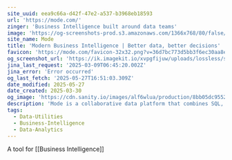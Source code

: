 ```yaml
---
site_uuid: eea9c66a-d42f-47e2-a537-b3968eb18593
url: 'https://mode.com/'
zinger: 'Business Intelligence built around data teams'
image: 'https://og-screenshots-prod.s3.amazonaws.com/1366x768/80/false/5fce38c3e9db087cf73da85460346e3d488b5f13481e7651a86933323d8cedc9.jpeg'
site_name: Mode
title: 'Modern Business Intelligence | Better data, better decisions'
favicon: 'https://mode.com/favicon-32x32.png?v=36d7bc773d5bb3f6ec30aa8eb75f5f38'
og_screenshot_url: 'https://ik.imagekit.io/xvpgfijuw/uploads/lossless/screenshots/20250527_Mode_og_screenshot.jpeg'
jina_last_request: '2025-03-09T06:45:20.002Z'
jina_error: 'Error occurred'
og_last_fetch: '2025-05-27T16:51:03.309Z'
date_modified: 2025-05-27
date_created: 2025-03-30
og_image: 'https://cdn.sanity.io/images/alf6wlua/production/8bb05dc9552d1fa2840b8177ae46f9e5615797e6-1200x630.png?w=1200&h=630&auto=format'
description: 'Mode is a collaborative data platform that combines SQL, R, Python, and visual analytics in one place. Connect, analyze, and share, faster.'
tags:
  - Data-Utilities
  - Business-Intelligence
  - Data-Analytics
---
```


A tool for [[Business Intelligence]]


